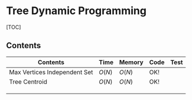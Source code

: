 # Tree Dynamic Programming



[TOC]



## Contents

| Contents                     | Time   | Memory | Code | Test |
| ---------------------------- | ------ | ------ | ---- | ---- |
| Max Vertices Independent Set | $O(N)$ | $O(N)$ | OK!  |      |
| Tree Centroid                | $O(N)$ | $O(N)$ | OK!  |      |
|                              |        |        |      |      |
|                              |        |        |      |      |
|                              |        |        |      |      |

